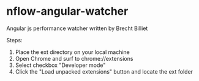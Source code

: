 # nflow-angular-watcher

Angular js performance watcher written by Brecht Billiet

Steps:
1. Place the ext directory on your local machine
2. Open Chrome and surf to chrome://extensions
3. Select checkbox "Developer mode"
4. Click the "Load unpacked extensions" button and locate the ext folder